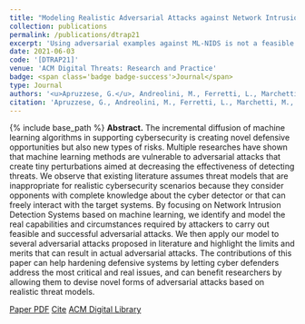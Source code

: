 ```yaml
---
title: "Modeling Realistic Adversarial Attacks against Network Intrusion Detection Systems"
collection: publications
permalink: /publications/dtrap21
excerpt: 'Using adversarial examples against ML-NIDS is not a feasible strategy.'
date: 2021-06-03
code: '[DTRAP21]'
venue: 'ACM Digital Threats: Research and Practice'
badge: <span class='badge badge-success'>Journal</span>
type: Journal
authors: '<u>Apruzzese, G.</u>, Andreolini, M., Ferretti, L., Marchetti, M., & Colajanni, M.'
citation: 'Apruzzese, G., Andreolini, M., Ferretti, L., Marchetti, M., & Colajanni, M. (2021). "Modeling Realistic Adversarial Attacks Against Network Intrusion Detection Systems." <i> ACM Digital Threats: Research and Practice</i>.'
---
```

{% include base_path %}
<b>Abstract.</b> The incremental diffusion of machine learning algorithms in supporting cybersecurity is creating novel defensive opportunities but also new types of risks. Multiple researches have shown that machine learning methods are vulnerable to adversarial attacks that create tiny perturbations aimed at decreasing the effectiveness of detecting threats. We observe that existing literature assumes threat models that are inappropriate for realistic cybersecurity scenarios because they consider opponents with complete knowledge about the cyber detector or that can freely interact with the target systems. By focusing on Network Intrusion Detection Systems based on machine learning, we identify and model the real capabilities and circumstances required by attackers to carry out feasible and successful adversarial attacks. We then apply our model to several adversarial attacks proposed in literature and highlight the limits and merits that can result in actual adversarial attacks. The contributions of this paper can help hardening defensive systems by letting cyber defenders address the most critical and real issues, and can benefit researchers by allowing them to devise novel forms of adversarial attacks based on realistic threat models.

<a class="btn btn-outline-primary my-1 mr-1 btn-sm" href="https://gioapru.github.io/files/papers/dtrap21/dtrap21.pdf" target="_blank" rel="noopener">Paper PDF</a> 
<a class="btn btn-outline-primary my-1 mr-1 btn-sm" href="https://gioapru.github.io/files/papers/dtrap21/dtrap21_cite.html" target="_blank" rel="noopener">Cite</a> 
<a class="btn btn-outline-primary my-1 mr-1 btn-sm" href="https://dl.acm.org/doi/abs/10.1145/3469659" target="_blank" rel="noopener">ACM Digital Library</a> 
